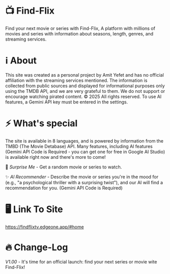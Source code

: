 # 📺 Find-Flix 
Find your next movie or series with Find-Flix, A platform with millions of movies and series with information about seasons, length, genres, and streaming services.
# ℹ️ About
This site was created as a personal project by Amit Yefet and has no official affiliation with the streaming services mentioned. The information is collected from public sources and displayed for informational purposes only using the TMDB API, and we are very grateful to them. We do not support or encourage watching pirated content. © 2025 All rights reserved. To use Al features, a Gemini API key must be entered in the
settings.
# ⚡ What's special
The site is available in 8 languages, and is powered by information from the TMBD (The Movie Detabase) API.
Many features, including AI features (Gemini API Code is Required - you can get one for free in Google AI Studio) is available right now and there's more to come!


🎁 *Surprise Me* - Get a random movie or series to watch.

✨ *Al Recommender* - Describe the movie or series you're in the mood for (e.g., "a psychological thriller with a surprising twist"), and our AI will find a recommendation for you. (Gemini API Code is Required)
# 🖥️ Link To Site
https://findflixtv.edgeone.app/#home
# 🔥 Change-Log
*V1.00* - It's time for an official launch: find your next series or movie wite Find-Flix!

